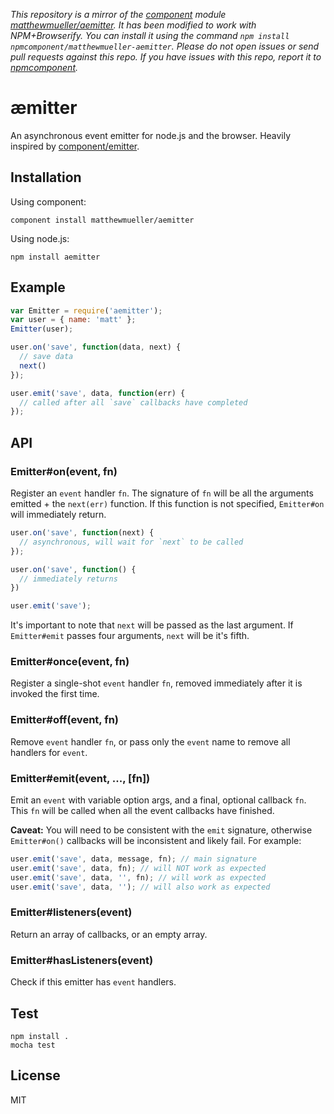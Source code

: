 *This repository is a mirror of the [component](http://component.io) module [matthewmueller/aemitter](http://github.com/matthewmueller/aemitter). It has been modified to work with NPM+Browserify. You can install it using the command `npm install npmcomponent/matthewmueller-aemitter`. Please do not open issues or send pull requests against this repo. If you have issues with this repo, report it to [npmcomponent](https://github.com/airportyh/npmcomponent).*
# æmitter

An asynchronous event emitter for node.js and the browser. Heavily inspired by [component/emitter](https://github.com/component/emitter).

## Installation

Using component:

    component install matthewmueller/aemitter

Using node.js:

    npm install aemitter

## Example

```js
var Emitter = require('aemitter');
var user = { name: 'matt' };
Emitter(user);

user.on('save', function(data, next) {
  // save data
  next()
});

user.emit('save', data, function(err) {
  // called after all `save` callbacks have completed
});
```

## API

### Emitter#on(event, fn)

  Register an `event` handler `fn`. The signature of `fn` will be all the arguments emitted + the `next(err)` function. If this function is not specified, `Emitter#on` will immediately return.

```js
user.on('save', function(next) {
  // asynchronous, will wait for `next` to be called
});

user.on('save', function() {
  // immediately returns
})

user.emit('save');
```

It's important to note that `next` will be passed as the last argument. If `Emitter#emit` passes four arguments, `next` will be it's fifth.

### Emitter#once(event, fn)

  Register a single-shot `event` handler `fn`,
  removed immediately after it is invoked the
  first time.

### Emitter#off(event, fn)

  Remove `event` handler `fn`, or pass only the `event`
  name to remove all handlers for `event`.

### Emitter#emit(event, ..., [fn])

  Emit an `event` with variable option args, and a final, optional callback `fn`. This `fn` will be called when all the event callbacks have finished.

  **Caveat:** You will need to be consistent with the `emit` signature, otherwise `Emitter#on()` callbacks will be inconsistent and likely fail. For example:

```js
user.emit('save', data, message, fn); // main signature
user.emit('save', data, fn); // will NOT work as expected
user.emit('save', data, '', fn); // will work as expected
user.emit('save', data, ''); // will also work as expected
```

### Emitter#listeners(event)

  Return an array of callbacks, or an empty array.

### Emitter#hasListeners(event)

  Check if this emitter has `event` handlers.


## Test

    npm install .
    mocha test

## License

MIT
